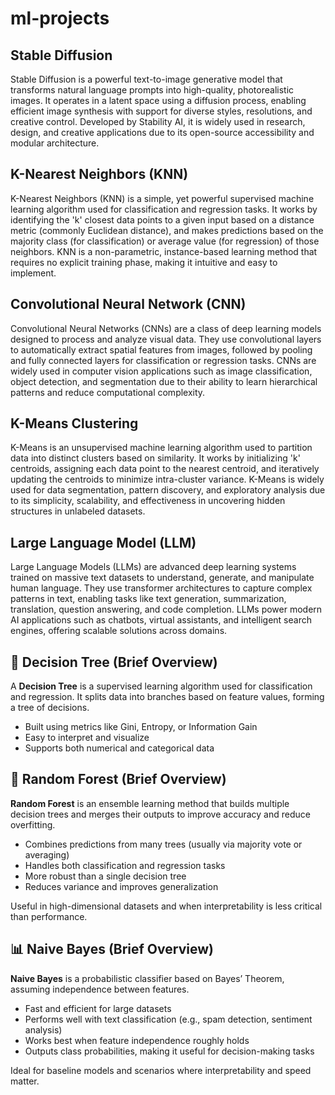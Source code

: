 # ml-projects

## Stable Diffusion

Stable Diffusion is a powerful text-to-image generative model that transforms natural language prompts into high-quality, photorealistic images. It operates in a latent space using a diffusion process, enabling efficient image synthesis with support for diverse styles, resolutions, and creative control. Developed by Stability AI, it is widely used in research, design, and creative applications due to its open-source accessibility and modular architecture.


## K-Nearest Neighbors (KNN)

K-Nearest Neighbors (KNN) is a simple, yet powerful supervised machine learning algorithm used for classification and regression tasks. It works by identifying the 'k' closest data points to a given input based on a distance metric (commonly Euclidean distance), and makes predictions based on the majority class (for classification) or average value (for regression) of those neighbors. KNN is a non-parametric, instance-based learning method that requires no explicit training phase, making it intuitive and easy to implement.


## Convolutional Neural Network (CNN)

Convolutional Neural Networks (CNNs) are a class of deep learning models designed to process and analyze visual data. They use convolutional layers to automatically extract spatial features from images, followed by pooling and fully connected layers for classification or regression tasks. CNNs are widely used in computer vision applications such as image classification, object detection, and segmentation due to their ability to learn hierarchical patterns and reduce computational complexity.


## K-Means Clustering

K-Means is an unsupervised machine learning algorithm used to partition data into distinct clusters based on similarity. It works by initializing 'k' centroids, assigning each data point to the nearest centroid, and iteratively updating the centroids to minimize intra-cluster variance. K-Means is widely used for data segmentation, pattern discovery, and exploratory analysis due to its simplicity, scalability, and effectiveness in uncovering hidden structures in unlabeled datasets.


## Large Language Model (LLM)

Large Language Models (LLMs) are advanced deep learning systems trained on massive text datasets to understand, generate, and manipulate human language. They use transformer architectures to capture complex patterns in text, enabling tasks like text generation, summarization, translation, question answering, and code completion. LLMs power modern AI applications such as chatbots, virtual assistants, and intelligent search engines, offering scalable solutions across domains.


## 🌳 Decision Tree (Brief Overview)

A **Decision Tree** is a supervised learning algorithm used for classification and regression. It splits data into branches based on feature values, forming a tree of decisions.

- Built using metrics like Gini, Entropy, or Information Gain
- Easy to interpret and visualize
- Supports both numerical and categorical data

## 🌲 Random Forest (Brief Overview)

**Random Forest** is an ensemble learning method that builds multiple decision trees and merges their outputs to improve accuracy and reduce overfitting.

- Combines predictions from many trees (usually via majority vote or averaging)
- Handles both classification and regression tasks
- More robust than a single decision tree
- Reduces variance and improves generalization

Useful in high-dimensional datasets and when interpretability is less critical than performance.


## 📊 Naive Bayes (Brief Overview)

**Naive Bayes** is a probabilistic classifier based on Bayes’ Theorem, assuming independence between features.

- Fast and efficient for large datasets
- Performs well with text classification (e.g., spam detection, sentiment analysis)
- Works best when feature independence roughly holds
- Outputs class probabilities, making it useful for decision-making tasks

Ideal for baseline models and scenarios where interpretability and speed matter.
